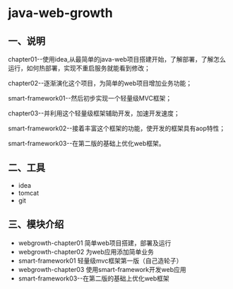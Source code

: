 # java-web-growth

## 一、说明

chapter01--使用idea,从最简单的java-web项目搭建开始，了解部署，了解怎么运行，如何热部署，实现不重启服务就能看到修改；  

chapter02--逐渐演化这个项目，为简单的web项目增加业务功能；

smart-framework01--然后初步实现一个轻量级MVC框架；

chapter03--并利用这个轻量级框架辅助开发，加速开发速度；

smart-framework02--接着丰富这个框架的功能，使开发的框架具有aop特性；

smart-framework03--在第二版的基础上优化web框架。

## 二、工具

* idea
* tomcat
* git

## 三、模块介绍

* webgrowth-chapter01 简单web项目搭建，部署及运行
* webgrowth-chapter02 为web应用添加简单业务
* smart-framework01 轻量级mvc框架第一版（自己造轮子）
* webgrowth-chapter03 使用smart-framework开发web应用
* smart-framework03--在第二版的基础上优化web框架

